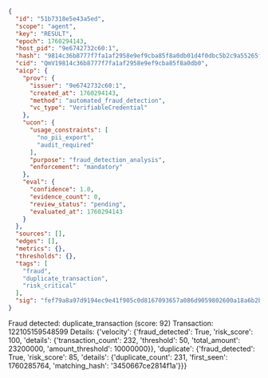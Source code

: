 ```json
{
  "id": "51b7318e5e43a5ed",
  "scope": "agent",
  "key": "RESULT",
  "epoch": 1760294143,
  "host_pid": "9e6742732c60:1",
  "hash": "9814c36b8777f7fa1af2958e9ef9cba85f8a0db01d4f0dbc5b2c9a55265fc278",
  "cid": "QmV19814c36b8777f7fa1af2958e9ef9cba85f8a0db0",
  "aicp": {
    "prov": {
      "issuer": "9e6742732c60:1",
      "created_at": 1760294143,
      "method": "automated_fraud_detection",
      "vc_type": "VerifiableCredential"
    },
    "ucon": {
      "usage_constraints": [
        "no_pii_export",
        "audit_required"
      ],
      "purpose": "fraud_detection_analysis",
      "enforcement": "mandatory"
    },
    "eval": {
      "confidence": 1.0,
      "evidence_count": 0,
      "review_status": "pending",
      "evaluated_at": 1760294143
    }
  },
  "sources": [],
  "edges": [],
  "metrics": {},
  "thresholds": {},
  "tags": [
    "fraud",
    "duplicate_transaction",
    "risk_critical"
  ],
  "sig": "fef79a8a97d9194ec9e41f905c0d8167093657a086d9059802600a18a6b2b64b"
}
```

Fraud detected: duplicate_transaction (score: 92)
Transaction: 122105159548599
Details: {'velocity': {'fraud_detected': True, 'risk_score': 100, 'details': {'transaction_count': 232, 'threshold': 50, 'total_amount': 23200000, 'amount_threshold': 10000000}}, 'duplicate': {'fraud_detected': True, 'risk_score': 85, 'details': {'duplicate_count': 231, 'first_seen': 1760285764, 'matching_hash': '3450667ce2814f1a'}}}